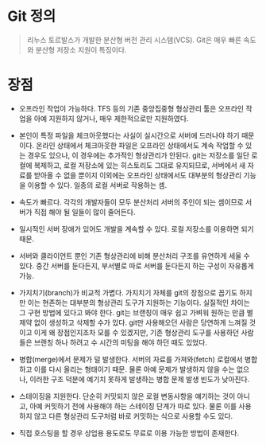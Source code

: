 # Git 정의 
> 리누스 토르발스가 개발한 분산형 버전 관리 시스템(VCS). Git은 매우 빠른 속도와 분산형 저장소 지원이 특징이다.

# 장점

* 오프라인 작업이 가능하다. TFS 등의 기존 중앙집중형 형상관리 툴은 오프라인 작업을 아예 지원하지 않거나, 매우 제한적으로만 지원하였다.

* 본인이 특정 파일을 체크아웃했다는 사실이 실시간으로 서버에 드러나야 하기 때문이다. 온라인 상태에서 체크아웃한 파일은 오프라인 상태에서도 계속 작업할 수 있는 경우도 있으나, 이 경우에는 추가적인 형상관리가 안된다. git는 저장소를 일단 로컬에 복제하고, 로컬 저장소에 있는 히스토리도 그대로 유지되므로, 서버에서 새 자료를 받아올 수 없을 뿐이지 이외에는 오프라인 상태에서도 대부분의 형상관리 기능을 이용할 수 있다. 일종의 로컬 서버로 작용하는 셈.

* 속도가 빠르다. 각각의 개발자들이 모두 분산처리 서버의 주인이 되는 셈이므로 서버가 직접 해야 될 일들이 많이 줄어든다.

* 일시적인 서버 장애가 있어도 개발을 계속할 수 있다. 로컬 저장소를 이용하면 되기 때문.

* 서버와 클라이언트 뿐인 기존 형상관리에 비해 분산처리 구조를 유연하게 세울 수 있다. 중간 서버를 둔다든지, 부서별로 따로 서버를 둔다든지 하는 구성이 자유롭게 가능.

* 가지치기(branch)가 비교적 가볍다. 가지치기 자체를 git의 장점으로 꼽기도 하지만 이는 현존하는 대부분의 형상관리 도구가 지원하는 기능이다. 실질적인 차이는 그 구현 방법에 있다고 봐야 한다. git는 브랜칭이 매우 쉽고 가벼워 원하는 만큼 별 제약 없이 생성하고 삭제할 수가 있다. git만 사용해오던 사람은 당연하게 느껴질 것이고 이게 왜 장점인지조차 모를 수 있겠지만, 기존 형상관리 도구를 사용하던 사람들은 브랜칭 하나 하려고 수 시간의 미팅을 해야 하던 때도 있었다.

* 병합(merge)에서 문제가 덜 발생한다. 서버의 자료를 가져와(fetch) 로컬에서 병합하고 이를 다시 올리는 형태이기 때문. 물론 아예 문제가 발생하지 않을 수는 없으나, 이러한 구조 덕분에 예기치 못하게 발생하는 병합 문제 발생 빈도가 낮아진다.

* 스테이징을 지원한다. 단순히 커밋되지 않은 로컬 변동사항을 얘기하는 것이 아니고, 아예 커밋하기 전에 사용해야 하는 스테이징 단계가 따로 있다. 물론 이를 사용하지 않고 다른 형상관리 도구처럼 바로 커밋하는 식으로 사용할 수도 있다.

* 직접 호스팅을 할 경우 상업용 용도로도 무료로 이용 가능한 방법이 존재한다.
